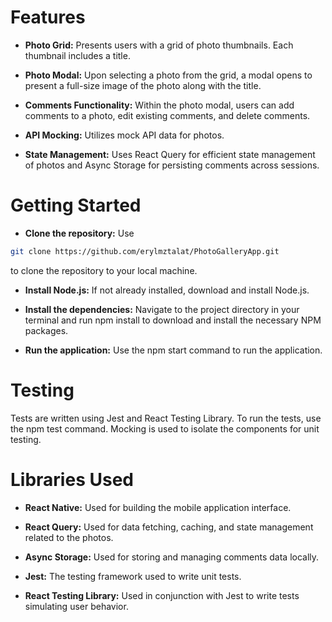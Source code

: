 # Features

- **Photo Grid:** Presents users with a grid of photo thumbnails. Each thumbnail includes a title.

- **Photo Modal:** Upon selecting a photo from the grid, a modal opens to present a full-size image of the photo along with the title.

- **Comments Functionality:** Within the photo modal, users can add comments to a photo, edit existing comments, and delete comments.

- **API Mocking:** Utilizes mock API data for photos.

- **State Management:** Uses React Query for efficient state management of photos and Async Storage for persisting comments across sessions.

# Getting Started

- **Clone the repository:** Use

```bash
git clone https://github.com/erylmztalat/PhotoGalleryApp.git
```

to clone the repository to your local machine.

- **Install Node.js:** If not already installed, download and install Node.js.

- **Install the dependencies:** Navigate to the project directory in your terminal and run npm install to download and install the necessary NPM packages.

- **Run the application:** Use the npm start command to run the application.

# Testing

Tests are written using Jest and React Testing Library. To run the tests, use the npm test command. Mocking is used to isolate the components for unit testing.

# Libraries Used

- **React Native:** Used for building the mobile application interface.

- **React Query:** Used for data fetching, caching, and state management related to the photos.

- **Async Storage:** Used for storing and managing comments data locally.

- **Jest:** The testing framework used to write unit tests.

- **React Testing Library:** Used in conjunction with Jest to write tests simulating user behavior.
